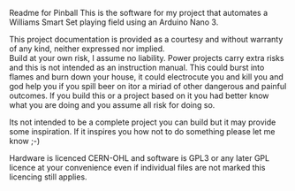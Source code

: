 Readme for Pinball
This is the software for my project that automates a Williams Smart Set playing field using an Arduino Nano 3.

This project documentation is provided as a courtesy and without warranty of any kind, neither expressed nor implied.  
Build at your own risk, I assume no liability. 
Power projects carry extra risks and this is not intended as an instruction manual. 
This could burst into flames and burn down your house, it could electrocute you and kill you and god help you if you spill beer on itor a miriad of other dangerous and painful outcomes. 
If you build this or a project based on it you had better know what you are doing and you assume all risk for doing so. 

Its not intended to be a complete project you can build but it may provide some inspiration.
If it inspires you how not to do something please let me know ;-)

Hardware is licenced CERN-OHL and software is GPL3 or any later GPL licence at your convenience even if individual files are not marked this licencing still applies.

